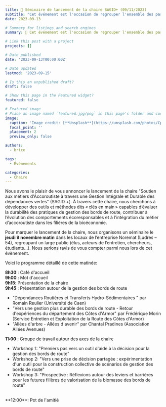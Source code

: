 ```yaml
---
title: 👋 Séminaire de lancement de la chaire SAGID+ (09/11/2023)
subtitle: "Cet événement est l'occasion de regrouper l'ensemble des partenaires et acteurs impliqués de près ou de loin par les travaux réalisés dans le cadre de la chaire"
date: 2023-09-13

# Summary for listings and search engines
summary: 👋 Cet événement est l'occasion de regrouper l'ensemble des partenaires et acteurs impliqués de près ou de loin par les travaux réalisés dans le cadre de la chaire.

# Link this post with a project
projects: []

# Date published
date: '2023-09-13T00:00:00Z'

# Date updated
lastmod: '2023-09-15'

# Is this an unpublished draft?
draft: false

# Show this page in the Featured widget?
featured: false

# Featured image
# Place an image named `featured.jpg/png` in this page's folder and customize its options here.
image:
  caption: 'Image credit: [**Unsplash**](https://unsplash.com/photos/CpkOjOcXdUY)'
  focal_point: ''
  placement: 2
  preview_only: false

authors:
  - brice

tags:
  - Événements

categories:
  - Chaire
---
```




Nous avons le plaisir de vous annoncer le lancement de la chaire "Soutien aux métiers d'Accoroutiste à travers une Gestion Intégrale et Durable des dépendances vertes" (SAGID +). À travers cette chaire, nous cherchons à développer des outils et méthodes dits « clés en main » capables d’évaluer la durabilité des pratiques de gestion des bords de route, contribuer à l’évolution des comportements écoresponsables et à l’intégration du métier d’accoroutiste dans les filières de la bioéconomie. 

Pour marquer le lancement de la chaire, nous organisons un séminaire le **jeudi 9 novembre matin** dans les locaux de l’entreprise Noremat (Ludres – 54), regroupant un large public (élus, acteurs de l’entretien, chercheurs, étudiants…). Nous serions ravis de vous compter parmi nous lors de cet évènement. 

Voici le programme détaillé de cette matinée:

**8h30** : Café d'accueil <br>
**9h00** : Mot d'accueil <br>
**9h15**: Présentation de la chaire <br>
**9h45** : Présentation autour de la gestion des bords de route <br>

- "Dépendances Routières et Transferts Hydro-Sédimentaires " par Romain Reulier (Université de Caen) <br>
- "Vers une gestion plus durable des bords de route - Retour d'expériences du département des Côtes d'Armor" par Frédérique Morin (Service Entretien et Exploitation de la Route des Côtes d'Armor) <br>
- "Allées d'arbre - Allées d'avenir" par Chantal Pradines (Association Allées Avenues) <br>


**11:00** : Groupe de travail autour des axes de la chaire <br>


- Workshop 1: "Premiers pas vers un outil d'aide à la décision pour la gestion des bords de route" <br>
- Workshop 2: "Vers une prise de décision partagée : expérimentation d'un outil pour la construction collective de scénarios de gestion des bords de route" <br>
- Workshop 3: "Prospective : Réflexions autour des leviers et barrières pour les futures filières de valorisation de la biomasse des bords de route" <br>
<br>
**12:00**: Pot de l'amitié <br>